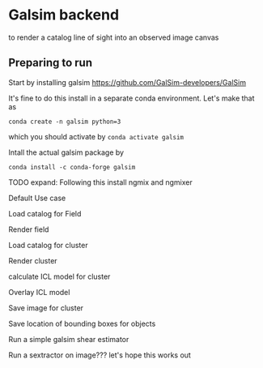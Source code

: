 Galsim backend
==============
to render a catalog line of sight into an observed image canvas


Preparing to run
-----------------

Start by installing galsim https://github.com/GalSim-developers/GalSim

It's fine to do this install in a separate conda environment.
Let's make that as 

    conda create -n galsim python=3

which you should activate by `conda activate galsim`

Intall the actual galsim package by

    conda install -c conda-forge galsim



TODO expand:
Following this install ngmix and ngmixer

Default Use case

Load catalog for Field

Render field

Load catalog for cluster

Render cluster

calculate ICL model for cluster

Overlay ICL model

Save image for cluster

Save location of bounding boxes for objects

Run a simple galsim shear estimator

Run a sextractor on image??? let's hope this works out





